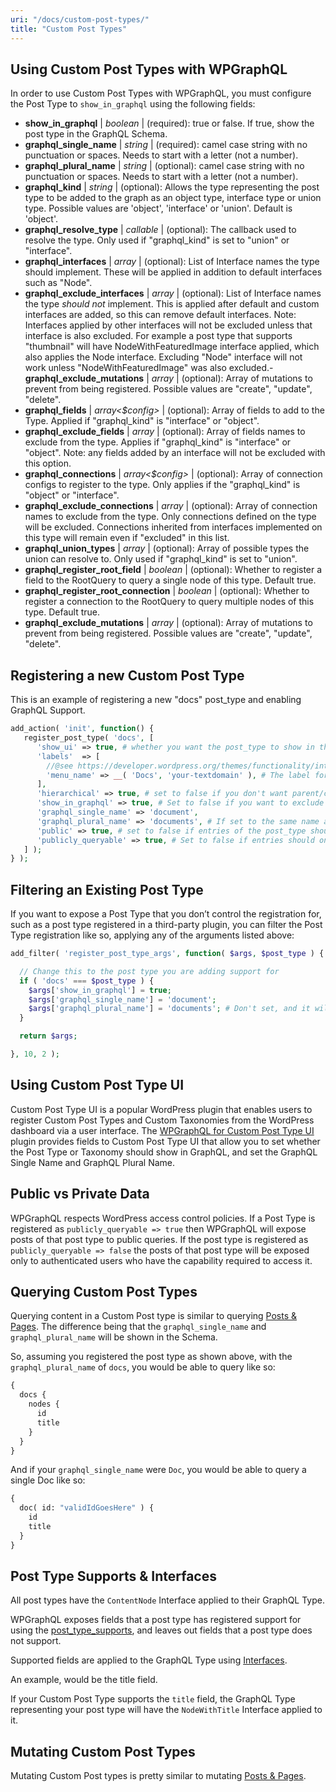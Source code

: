 ```yaml
---
uri: "/docs/custom-post-types/"
title: "Custom Post Types"
---
```


## Using Custom Post Types with WPGraphQL

In order to use Custom Post Types with WPGraphQL, you must configure the Post Type to `show_in_graphql` using the following fields:

- **show_in_graphql** | _boolean_ | (required): true or false. If true, show the post type in the GraphQL Schema.
- **graphql_single_name** | _string_ | (required): camel case string with no punctuation or spaces. Needs to start with a letter (not a number). 
- **graphql_plural_name** | _string_ | (optional): camel case string with no punctuation or spaces. Needs to start with a letter (not a number). 
- **graphql_kind** | _string_ | (optional): Allows the type representing the post type to be added to the graph as an object type, interface type or union type. Possible values are 'object', 'interface' or 'union'. Default is 'object'.
- **graphql_resolve_type** | _callable_ | (optional): The callback used to resolve the type. Only used if "graphql_kind" is set to "union" or "interface".
- **graphql_interfaces** | _array<string>_ | (optional): List of Interface names the type should implement. These will be applied in addition to default interfaces such as "Node".
- **graphql_exclude_interfaces** | _array<string>_ | (optional): List of Interface names the type _should not_ implement. This is applied after default and custom interfaces are added, so this can remove default interfaces. Note: Interfaces applied by other interfaces will not be excluded unless that interface is also excluded. For example a post type that supports "thumbnail" will have NodeWithFeaturedImage interface applied, which also applies the Node interface. Excluding "Node" interface will not work unless "NodeWithFeaturedImage" was also excluded.- **graphql_exclude_mutations** | _array<string>_ | (optional): Array of mutations to prevent from being registered. Possible values are "create", "update", "delete".
- **graphql_fields** | _array<$config>_ | (optional): Array of fields to add to the Type. Applied if "graphql_kind" is "interface" or "object".
- **graphql_exclude_fields** | _array<string>_ | (optional): Array of fields names to exclude from the type. Applies if "graphql_kind" is "interface" or "object". Note: any fields added by an interface will not be excluded with this option.
- **graphql_connections** | _array<$config>_ | (optional): Array of connection configs to register to the type. Only applies if the "graphql_kind" is "object" or "interface".
- **graphql_exclude_connections** | _array<string>_ | (optional): Array of connection names to exclude from the type. Only connections defined on the type will be excluded. Connections inherited from interfaces implemented on this type will remain even if "excluded" in this list.
- **graphql_union_types** | _array<string>_ | (optional): Array of possible types the union can resolve to. Only used if "graphql_kind" is set to "union".
- **graphql_register_root_field** | _boolean_ | (optional): Whether to register a field to the RootQuery to query a single node of this type. Default true.
- **graphql_register_root_connection** | _boolean_ | (optional): Whether to register a connection to the RootQuery to query multiple nodes of this type. Default true.
- **graphql_exclude_mutations** | _array<string>_ | (optional): Array of mutations to prevent from being registered. Possible values are "create", "update", "delete".

## Registering a new Custom Post Type

This is an example of registering a new "docs" post_type and enabling GraphQL Support.

```php
add_action( 'init', function() {
   register_post_type( 'docs', [
      'show_ui' => true, # whether you want the post_type to show in the WP Admin UI. Doesn't affect WPGraphQL Schema.
      'labels'  => [
        //@see https://developer.wordpress.org/themes/functionality/internationalization/
        'menu_name' => __( 'Docs', 'your-textdomain' ), # The label for the WP Admin. Doesn't affect the WPGraphQL Schema.
      ],
      'hierarchical' => true, # set to false if you don't want parent/child relationships for the entries
      'show_in_graphql' => true, # Set to false if you want to exclude this type from the GraphQL Schema
      'graphql_single_name' => 'document', 
      'graphql_plural_name' => 'documents', # If set to the same name as graphql_single_name, the field name will default to `all${graphql_single_name}`, i.e. `allDocument`.
      'public' => true, # set to false if entries of the post_type should not have public URIs per entry
      'publicly_queryable' => true, # Set to false if entries should only be queryable in WPGraphQL by authenticated requests
   ] );
} );
```

## Filtering an Existing Post Type

If you want to expose a Post Type that you don’t control the registration for, such as a post type registered in a third-party plugin, you can filter the Post Type registration like so, applying any of the arguments
listed above:

```php
add_filter( 'register_post_type_args', function( $args, $post_type ) {

  // Change this to the post type you are adding support for
  if ( 'docs' === $post_type ) {
    $args['show_in_graphql'] = true;
    $args['graphql_single_name'] = 'document';
    $args['graphql_plural_name'] = 'documents'; # Don't set, and it will default to `all${graphql_single_name}`, i.e. `allDocument`.
  }

  return $args;

}, 10, 2 );
```

## Using Custom Post Type UI

Custom Post Type UI is a popular WordPress plugin that enables users to register Custom Post Types and Custom Taxonomies from the WordPress dashboard via a user interface. The [WPGraphQL for Custom Post Type UI](/extenstion-plugins/wpgraphql-for-custom-post-type-ui/) plugin provides fields to Custom Post Type UI that allow you to set whether the Post Type or Taxonomy should show in GraphQL, and set the GraphQL Single Name and GraphQL Plural Name.

## Public vs Private Data

WPGraphQL respects WordPress access control policies. If a Post Type is registered as `publicly_queryable => true` then WPGraphQL will expose posts of that post type to public queries. If the post type is registered as `publicly_queryable => false` the posts of that post type will be exposed only to authenticated users who have the capability required to access it.

## Querying Custom Post Types

Querying content in a Custom Post type is similar to querying [Posts & Pages](/docs/posts-and-pages/). The difference being that the `graphql_single_name` and `graphql_plural_name` will be shown in the Schema.

So, assuming you registered the post type as shown above, with the `graphql_plural_name` of `docs`, you would be able to query like so:

```graphql
{
  docs {
    nodes {
      id
      title
    }
  }
}
```

And if your `graphql_single_name` were `Doc`, you would be able to query a single Doc like so:

```graphql
{
  doc( id: "validIdGoesHere" ) {
    id
    title
  }
}
```

## Post Type Supports & Interfaces

All post types have the `ContentNode` Interface applied to their GraphQL Type.

WPGraphQL exposes fields that a post type has registered support for using the [post_type_supports](https://developer.wordpress.org/reference/functions/post_type_supports/), and leaves out fields that a post type does not support.

Supported fields are applied to the GraphQL Type using [Interfaces](/docs/interfaces/).

An example, would be the title field.

If your Custom Post Type supports the `title` field, the GraphQL Type representing your post type will have the `NodeWithTitle` Interface applied to it.

## Mutating Custom Post Types

Mutating Custom Post types is pretty similar to mutating [Posts & Pages](/docs/posts-and-pages/).
